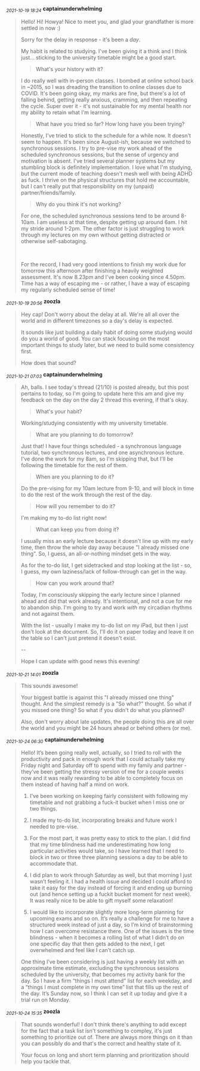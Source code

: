<sub>*2021-10-19 18:24*</sub>
**captainunderwhelming**
> Hello! Hi! Howya! Nice to meet you, and glad your grandfather is more settled in now :)
> 
> Sorry for the delay in response - it's been a *day*. 
> 
> My habit is related to studying. I've been giving it a think and I think just... sticking to the university timetable might be a good start. 
> 
> >What's your history with it? 
> 
> I do really well with in-person classes. I bombed at online school back in \~2015, so I was dreading the transition to online classes due to COVID. It's been going okay, my marks are fine, but there's a lot of falling behind, getting really anxious, cramming, and then repeating the cycle. Super over it - it's not sustainable for my mental health nor my ability to retain what I'm learning. 
> 
> >What have you tried so far? How long have you been trying? 
> 
> Honestly, I've tried to stick to the schedule for a while now. It doesn't seem to happen. It's been since August-ish, because we switched to synchronous sessions. I try to pre-vise my work ahead of the scheduled synchronous sessions, but the sense of urgency and motivation is absent. I've tried several planner systems but my stumbling block is definitely implementation. I love what I'm studying, but the current mode of teaching doesn't mesh well with being ADHD as fuck. I thrive on the physical structures that hold me accountable, but I can't really put that responsibility on my (unpaid) partner/friends/family. 
> 
> >Why do you think it's not working?
> 
> For one, the scheduled synchronous sessions tend to be around 8-10am. I am useless at that time, despite getting up around 6am. I hit my stride around 1-2pm. The other factor is just struggling to work through my lectures on my own without getting distracted or otherwise self-sabotaging. 
> 
> &#x200B;
> 
> For the record, I had very good intentions to finish my work due for tomorrow this afternoon after finishing a heavily weighted assessment. It's now 8.23pm and I've been cooking since 4.50pm. Time has a way of escaping me - or rather, I have a way of escaping my regularly scheduled sense of time!

<sub>*2021-10-19 20:56*</sub>
**zoozla**
> Hey cap! Don't worry about the delay at all. We're all all over the world and in different timezones so a day's delay is expected.
> 
> It sounds like just building a daily habit of doing some studying would do you a world of good. You can stack focusing on the most important things to study later, but we need to build some consistency first.
> 
> How does that sound?

<sub>*2021-10-21 07:03*</sub>
**captainunderwhelming**
> Ah, balls. I see today's thread (21/10) is posted already, but this post pertains to today, so I'm going to update here this am and give my feedback on the day on the day 2 thread this evening, if that's okay. 
> 
> >What's your habit?
> 
> Working/studying consistently with my university timetable. 
> 
> >What are you planning to do tomorrow?
> 
> Just that! I have four things scheduled - a synchronous language tutorial, two synchronous lectures, and one asynchronous lecture. I've done the work for my 8am, so I'm skipping that, but I'll be following the timetable for the rest of them. 
> 
> >When are you planning to do it?
> 
> Do the pre-vising for my 10am lecture from 9-10, and will block in time to do the rest of the work through the rest of the day. 
> 
> >How will you remember to do it?
> 
> I'm making my to-do list right now! 
> 
> >What can keep you from doing it?
> 
> I usually miss an early lecture because it doesn't line up with my early time, then throw the whole day away because "I already missed one thing". So, I guess, an all-or-nothing mindset gets in the way.
> 
> As for the to-do list, I get sidetracked and stop looking at the list - so, I guess, my own laziness/lack of follow-through can get in the way. 
> 
> >How can you work around that?
> 
> Today, I'm consciously skipping the early lecture since I planned ahead and did that work already. It's intentional, and not a cue for me to abandon ship. I'm going to try and work *with* my circadian rhythms and not against them. 
> 
> With the list - usually I make my to-do list on my iPad, but then I just don't look at the document. So, I'll do it on paper today and leave it on the table so I can't just pretend it doesn't exist. 
> 
> \--
> 
> Hope I can update with good news this evening!

<sub>*2021-10-21 14:01*</sub>
**zoozla**
> This sounds awesome!
> 
> Your biggest battle is against this "I already missed one thing" thought. And the simplest remedy is a "So what?" thought. So what if you missed one thing? So what if you didn't do what you planned?
> 
> Also, don't worry about late updates, the people doing this are all over the world and you might be 24 hours ahead or behind others (or me).

<sub>*2021-10-24 06:30*</sub>
**captainunderwhelming**
> Hello! It’s been going really well, actually, so I tried to roll with the productivity and pack in enough work that I could actually take my Friday night and Saturday off to spend with my family and partner - they’ve been getting the stressy version of me for a couple weeks now and it was really rewarding to be able to completely focus on them instead of having half a mind on work. 
> 
> 1. I’ve been working on keeping fairly consistent with following my timetable and not grabbing a fuck-it bucket when I miss one or two things. 
> 
> 2. I made my to-do list, incorporating breaks and future work I needed to pre-vise. 
> 
> 3. For the most part, it was pretty easy to stick to the plan. I did find that my time blindness had me underestimating how long particular activities would take, so I have learned that I need to block in two or three three planning sessions a day to be able to accommodate that. 
> 
> 4. I did plan to work through Saturday as well, but that morning I just wasn’t feeling it. I had a health issue and decided I could afford to take it easy for the day instead of forcing it and ending up burning out (and hence setting up a fuckit bucket moment for next week). It was really nice to be able to gift myself some relaxation!
> 
> 5. I would like to incorporate slightly more long-term planning for upcoming exams and so on. It’s really a challenge for me to have a structured week instead of just a day, so I’m kind of brainstorming how I can overcome resistance there.  One of the issues is the time blindness - when it becomes a rolling list of what I didn’t do on one specific day that then gets added to the next, I get overwhelmed and feel like I can’t catch up. 
> 
> One thing I’ve been considering is just having a weekly list with an approximate time estimate, excluding the synchronous sessions scheduled by the university, that becomes my activity bank for the day. So I have a firm “things I must attend” list for each weekday, and a “things I must complete in my own time” list that fills up the rest of the day. It’s Sunday now, so I think I can set it up today and give it a trial run on Monday.

<sub>*2021-10-24 15:35*</sub>
**zoozla**
> That sounds wonderful! I don't think there's anything to add except for the fact that a task list isn't something to compley, it's just something to prioritize out of. There are always more things on it than you can possibly do and that's the correct and healthy state of it.
> 
> Your focus on long and short term planning and prioritization should help you tackle that.


